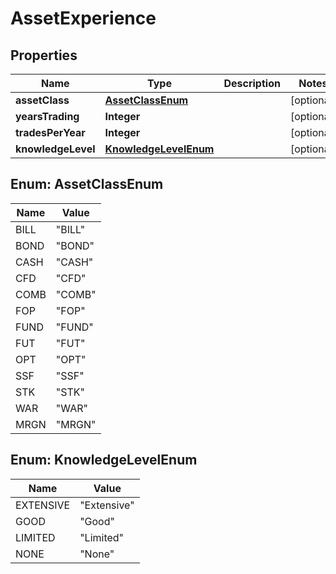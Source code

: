 

# AssetExperience


## Properties

| Name | Type | Description | Notes |
|------------ | ------------- | ------------- | -------------|
|**assetClass** | [**AssetClassEnum**](#AssetClassEnum) |  |  [optional] |
|**yearsTrading** | **Integer** |  |  [optional] |
|**tradesPerYear** | **Integer** |  |  [optional] |
|**knowledgeLevel** | [**KnowledgeLevelEnum**](#KnowledgeLevelEnum) |  |  [optional] |



## Enum: AssetClassEnum

| Name | Value |
|---- | -----|
| BILL | &quot;BILL&quot; |
| BOND | &quot;BOND&quot; |
| CASH | &quot;CASH&quot; |
| CFD | &quot;CFD&quot; |
| COMB | &quot;COMB&quot; |
| FOP | &quot;FOP&quot; |
| FUND | &quot;FUND&quot; |
| FUT | &quot;FUT&quot; |
| OPT | &quot;OPT&quot; |
| SSF | &quot;SSF&quot; |
| STK | &quot;STK&quot; |
| WAR | &quot;WAR&quot; |
| MRGN | &quot;MRGN&quot; |



## Enum: KnowledgeLevelEnum

| Name | Value |
|---- | -----|
| EXTENSIVE | &quot;Extensive&quot; |
| GOOD | &quot;Good&quot; |
| LIMITED | &quot;Limited&quot; |
| NONE | &quot;None&quot; |



